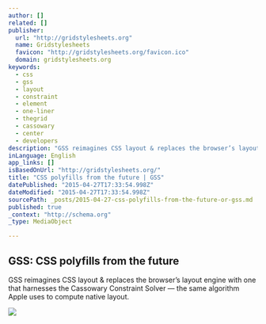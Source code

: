 ```yaml
---
author: []
related: []
publisher:
  url: "http://gridstylesheets.org"
  name: Gridstylesheets
  favicon: "http://gridstylesheets.org/favicon.ico"
  domain: gridstylesheets.org
keywords:
  - css
  - gss
  - layout
  - constraint
  - element
  - one-liner
  - thegrid
  - cassowary
  - center
  - developers
description: "GSS reimagines CSS layout & replaces the browser’s layout engine with one that harnesses the Cassowary Constraint Solver — the same algorithm Apple uses to compute native layout."
inLanguage: English
app_links: []
isBasedOnUrl: "http://gridstylesheets.org/"
title: "CSS polyfills from the future | GSS"
datePublished: "2015-04-27T17:33:54.998Z"
dateModified: "2015-04-27T17:33:54.998Z"
sourcePath: _posts/2015-04-27-css-polyfills-from-the-future-or-gss.md
published: true
_context: "http://schema.org"
_type: MediaObject

---
```

<article style=""><h1>GSS: CSS polyfills from the future</h1><p>GSS reimagines CSS layout & replaces the browser’s layout engine with one that harnesses the Cassowary Constraint Solver — the same algorithm Apple uses to compute native layout.</p><img src="http://gridstylesheets.org/assets/images/Intro/CassowaryBird.png" /></article>
